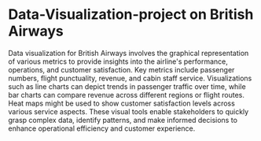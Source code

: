 # Data-Visualization-project on British Airways

Data visualization for British Airways involves the graphical representation of various metrics to provide insights into the airline's performance, operations, and customer satisfaction. Key metrics include passenger numbers, flight punctuality, revenue, and cabin staff service. Visualizations such as line charts can depict trends in passenger traffic over time, while bar charts can compare revenue across different regions or flight routes. Heat maps might be used to show customer satisfaction levels across various service aspects. These visual tools enable stakeholders to quickly grasp complex data, identify patterns, and make informed decisions to enhance operational efficiency and customer experience.
